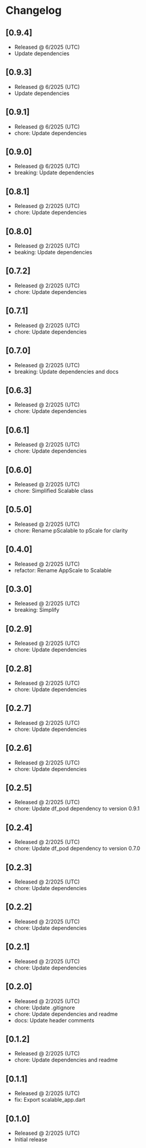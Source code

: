 # Changelog

## [0.9.4]

- Released @ 6/2025 (UTC)
- Update dependencies

## [0.9.3]

- Released @ 6/2025 (UTC)
- Update dependencies

## [0.9.1]

- Released @ 6/2025 (UTC)
- chore: Update dependencies

## [0.9.0]

- Released @ 6/2025 (UTC)
- breaking: Update dependencies

## [0.8.1]

- Released @ 2/2025 (UTC)
- chore: Update dependencies

## [0.8.0]

- Released @ 2/2025 (UTC)
- beaking: Update dependencies

## [0.7.2]

- Released @ 2/2025 (UTC)
- chore: Update dependencies

## [0.7.1]

- Released @ 2/2025 (UTC)
- chore: Update dependencies

## [0.7.0]

- Released @ 2/2025 (UTC)
- breaking: Update dependencies and docs

## [0.6.3]

- Released @ 2/2025 (UTC)
- chore: Update dependencies

## [0.6.1]

- Released @ 2/2025 (UTC)
- chore: Update dependencies

## [0.6.0]

- Released @ 2/2025 (UTC)
- chore: Simplified Scalable class

## [0.5.0]

- Released @ 2/2025 (UTC)
- chore: Rename pScalable to pScale for clarity

## [0.4.0]

- Released @ 2/2025 (UTC)
- refactor: Rename AppScale to Scalable

## [0.3.0]

- Released @ 2/2025 (UTC)
- breaking: Simplify

## [0.2.9]

- Released @ 2/2025 (UTC)
- chore: Update dependencies

## [0.2.8]

- Released @ 2/2025 (UTC)
- chore: Update dependencies

## [0.2.7]

- Released @ 2/2025 (UTC)
- chore: Update dependencies

## [0.2.6]

- Released @ 2/2025 (UTC)
- chore: Update dependencies

## [0.2.5]

- Released @ 2/2025 (UTC)
- chore: Update df_pod dependency to version 0.9.1

## [0.2.4]

- Released @ 2/2025 (UTC)
- chore: Update df_pod dependency to version 0.7.0

## [0.2.3]

- Released @ 2/2025 (UTC)
- chore: Update dependencies

## [0.2.2]

- Released @ 2/2025 (UTC)
- chore: Update dependencies

## [0.2.1]

- Released @ 2/2025 (UTC)
- chore: Update dependencies

## [0.2.0]

- Released @ 2/2025 (UTC)
- chore: Update .gitignore
- chore: Update dependencies and readme
- docs: Update header comments

## [0.1.2]

- Released @ 2/2025 (UTC)
- chore: Update dependencies and readme

## [0.1.1]

- Released @ 2/2025 (UTC)
- fix: Export scalable_app.dart

## [0.1.0]

- Released @ 2/2025 (UTC)
- Initial release
